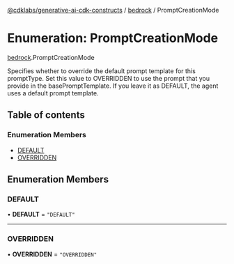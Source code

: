 [@cdklabs/generative-ai-cdk-constructs](../README.md) / [bedrock](../modules/bedrock.md) / PromptCreationMode

# Enumeration: PromptCreationMode

[bedrock](../modules/bedrock.md).PromptCreationMode

Specifies whether to override the default prompt template for this
promptType. Set this value to OVERRIDDEN to use the prompt that you
provide in the basePromptTemplate. If you leave it as DEFAULT, the agent
uses a default prompt template.

## Table of contents

### Enumeration Members

- [DEFAULT](bedrock.PromptCreationMode.md#default)
- [OVERRIDDEN](bedrock.PromptCreationMode.md#overridden)

## Enumeration Members

### DEFAULT

• **DEFAULT** = ``"DEFAULT"``

___

### OVERRIDDEN

• **OVERRIDDEN** = ``"OVERRIDDEN"``
